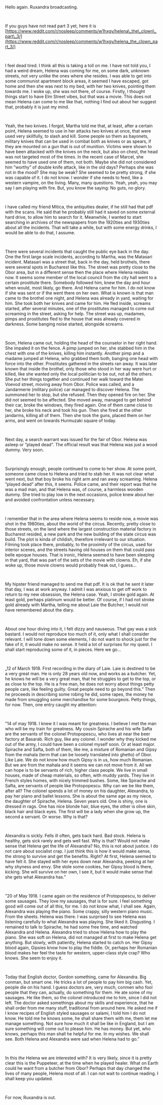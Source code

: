 Hello again. Ruxandra broadcasting.

&#x200B;

If you guys have not read part 3 yet, here it is  [https://www.reddit.com/r/nosleep/comments/w1hxgy/helena\_the\_clown\_part\_3/](https://www.reddit.com/r/nosleep/comments/w1hxgy/helena_the_clown_part_3/)

&#x200B;

I feel dead tired. I think all this is taking a toll on me. I have not told you, I had a weird dream, Helena was coming for me, on some dark, unknown streets, not very unlike the ones where she resides. I was able to get into some communist apartment block areas, it seemed I have escaped, got home and then she was next to my bed, with her two knives, pointing them towards me. I woke up, she was not there, of course. Firstly, I thought things start to have Elm Street vibes, but that was a movie. This does not mean Helena can come to me like that, nothing I find out about her suggest that, probably it is just my mind.

&#x200B;

Yeah, the two knives. I forgot, Martha told me that, at least, after a certain point, Helena seemed to use in her attacks two knives at once, that were used very skillfully, to slash and kill. Some people so them as bayonets, military knives that can be used in combat both as knives or as spears, if they are mounted on a gun that is out of munition. Victims were shown to have been attacked with the knives on the neck, but also on chest, the head was not targeted most of the times. In the recent case of Marcel, she seemed to have used one of them, not both. Maybe she did not considered him ”worthy” of double knife attack, like in the old days? Perhaps she was not in the mood? She may be weak? She seemed to be pretty strong, if she was capable of it. I do not know. I wonder if she needs to feed, like a western vampire, on the living. Many, many questions. Yeah, yeah, you may say I am playing with fire. But, you know the saying: No guts, no glory.

&#x200B;

I have called my friend Mitica, the antiquities dealer, if he still had that pdf with the scans. He said that he probably still had it saved on some external hard drive, to allow him to search for it. Meanwhile, I wanted to start searching in archives of the newspapers from the 1920ties and 1930ties about all the incidents. That will take a while, but with some energy drinks, I would be able to do that, I assume.

&#x200B;

There were several incidents that caught the public eye back in the day. One the first large scale incidents, according to Martha, was the Matasari incident. Matasari was a street that, back in the day, held brothels, there were several spots in Bucharest like this. The street was pretty close to the Obor area, but in a different sense then the place where Helena resides now. It seems some member of the local council from the city hall went to a certain prostitute there. Somebody followed him, knew the day and hour when would, most likely, go there. And Helena came for him. I do not know if she was sent or if the went there on her own. What is known is that man came to the brothel one night, and Helena was already in yard, waiting for him. She took both her knives and came for him. He fled inside, screams started, after several minutes, one of the prostitutes managed to come out screaming in the street, asking for help. The street was up, madames, pimps and prostitutes fled to the house that was already covered in darkness. Some banging noise started, alongside screams.

&#x200B;

Soon, Helena came out, holding the head of the counselor in her right hand. She impaled it on the fence. A pimp jumped on her, she stabbed him in the chest with one of the knives, killing him instantly. Another pimp and a madame jumped at Helena, who grabbed them both, banging one head with force into the other. Prostitutes gathered in the streets ran away. It was later known that inside the brothel, only those who stood in her way were hurt or killed, like she wanted only the local politician to be out, not all the others. She put her things together and continued her walk toward the Matei Voevod street, moving away from Obor. Police was called, and a Jandarmerie (military police) car managed to discover Helena. The summoned her to stop, but she refused. Then they opened fire on her. She did not seemed to be affected. She moved away, managed to get behind their car, broke the windows, they fired again. One of them came close to her, she broke his neck and took his gun. Then she fired at the other jandarms, killing all of them. Then she took the guns, placed them on her arms, and went on towards Hurmuzaki square of today.

&#x200B;

Next day, a search warrant was issued for the fair of Obor. Helena was asleep or ”played dead”. The official result was that Helena was just a wood dummy. Very soon.

&#x200B;

Surprisingly enough, people continued to come to her show. At some point, someone came close to Helena and tried to stab her. It was not clear what went next, but that boy broke his right arm and ran away screaming. Helena ”played dead” after this, it seems. Police came, and their report was that he was a mad man, and that Helena was, of course, a harmless wooden dummy. She tried to play low in the next occasions, police knew about her and avoided confrontation unless necessary.

&#x200B;

I remember that in the area where Helena seems to reside now, a movie was shot in the 1980ties, about the world of the circus. Recently, pretty close to those streets, on the land where the largest construction material factory in Bucharest resided, a new park and the new building of the state circus was build. The plot is kinda of childish, therefore irrelevant to our situation. Filming took place there, probably, to the proximity of the circus, used for interior scenes, and the streets having old houses on them that could pass belle epoque houses. That is ironic, Helena seemed to have been sleeping in that yard, that was part of the sets of the movie with clowns. Eh, if she woke up, those movie clowns would probably freak out, I guess...

&#x200B;

My hipster friend managed to send me that pdf. It is ok that he sent it later that day, I was at work anyway. I admit I was anxious to get off work to return to my new obsession, the Helena case. Yeah, I stroke gold again. At least gold, perhaps platinum would be better. Of course, if I had not stroke gold already with Martha, telling me about Laie the Butcher, I would not have remembered about the diary.

&#x200B;

About one hour diving into it, I felt dizzy and nauseous. That gay was a sick bastard. I would not reproduce too much of it, only what I shall consider relevant. I will tone down some elements, I do not want to shock just for the fake of it, it would make no sense. It held a lot of surprises for my quest. I shall start reproducing some of it, in pieces. Here we go...

&#x200B;

„12 of March 1918. First recording in the diary of Laie. Laie is destined to be a very great man. He is only 28 years old now, and works as a butcher. Yet, he knows he will be a very great man, that he struggles to get to the top, or as close to the top. He is a free man, he does not worry about things petty people care, like feeling guilty. Great people need to go beyond this.” Then he proceeds in describing some robing he did, some rapes, the money he made from smuggling some merchandise for some bourgeois. Petty things, for now. Then, one entry caught my attention:

&#x200B;

”14 of may 1918. I knew it I was meant for greatness. I believe I met the man who will be my train for greatness. My cousin Spirache and his wife Safta are the servants of the colonel Protopopescu, who lives at near the beer factory at Basarab. Rich guy, like any colonel. I wonder why they kicked me out of the army, I could have been a colonel myself soon. Or at least major. Spirache and Safta, both of them, like me, a mixture of Romanian and Gipsy from the mahala (term that can be loosely translated into ghetto) of Obor. Like Laie. We do not know how much Gipsy is in us, how much Romanian. But we are from the mahala and it seems we can not move from it. All we can hope is to be servants of rich, higher class people. We live in small houses, made of cheap materials, so often,  with muddy yards. They live in French styles homes, with nicely trimmed bushes. Some, like Spirache and Safta, are servants of people like Protopopescu. Why can we be like them, after all? The colonel spends a lot of money on his daughter, Alexandra, to pay her piano and ballet lessons. She is about the same age as my niece, the daughter of Spirache, Helena. Seven years old. One is shiny, one is dressed in rags. One has nice blonde hair, blue eyes, the other is olive skin, black hair and black eyes. The first will be a lady when she grow up, the second a servant. Or worse. Why is that?

&#x200B;

Alexandra is sickly. Fells ill often, gets back hard. Bad stock. Helena is healthy, gets sick rarely and gets well fast. Why is that? Would not make sense that Helena get the life of Alexandra? No, this is not about justice. I do not care about socialist crap. I just think this is how it would make sense, the strong to survive and get the benefits. Right? At first, Helena seemed to have felt it. She stayed with her eyes down near Alexandra, peeking at her why shyness and envy. She stole some cookies, her Gipsy blood is there, kicking. She will survive on her own, I see it, but it would make sense that she gets what Alexandra has.”

&#x200B;

”20 of May 1918. I came again on the residence of Protopopescu, to deliver some sausages. They love my sausages, that is for sure. I feel something good will come out of all this, for me. I do not know what, I shall see. Again, Alexandra was playing the piano. Some crappy, silly western piano  music. From the sheets. Helena was there. I was surprised to see Helena was listening carefully to what Alexandra was playing. She liked it. Disgusting. I remained to talk to Spirache, he had some free time, and watched Alexandra and Helena. Alexandra tried to show Helena how to play the piano. She was soft on Helena, did not managed at first to make Helena get anything. But slowly, with patiently, Helena started to catch on. Her Gipsy blood again, Gipsies know how to play the fiddle. Or, perhaps her Romanian blood makes her feel the taste for western, upper-class style crap? Who knows. She seem to enjoy it.

&#x200B;

Today that English doctor, Gordon something, came for Alexandra. Big conman, but smart one. He tricks a lot of people to pay him big cash. Yet, people die on his hand. I guess doctors are, very much, conmen who fool people that they can, actually, do something for them. He ate some of my sausages. He like them, so the colonel introduced me to him, since I did not left. The doctor asked somethings about my skills and experience, that he shall order from me many stuff, traditional from around here. He asked me if I know recipes of English styled sausages or salami, I told him I do not know. He told me he knows some, he shall share them with me, them let me manage something. Not sure how much it shall be like in England, but I am sure something will come out to please him. He has money. But yet, who knows, perhaps this man shall he helpful for me. In my wishes. We shall see. Both Helena and Alexandra were sad when Helena had to go.”

&#x200B;

In this *the* Helena we are interested with? It is very likely, since it is pretty clear this is the Puppeteer, at the time when he played healer. What on Earth could he want from a butcher from Obor? Perhaps that day changed the lives of many people, Helena most of all. I can not wait to continue reading. I shall keep you updated.

&#x200B;

For now, Ruxandra is out.